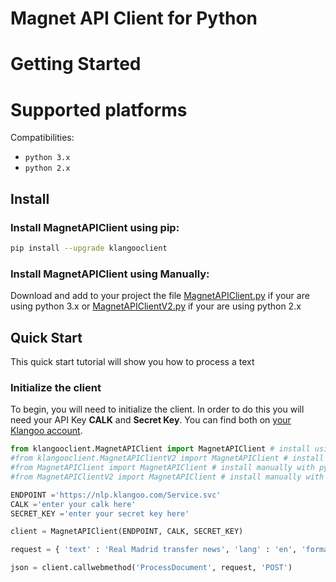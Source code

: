 # Magnet API Client for Python

# Getting Started

# Supported platforms
Compatibilities:
  * `python 3.x`
  * `python 2.x`

## Install

### Install MagnetAPIClient using pip:

```bash
pip install --upgrade klangooclient
```
### Install MagnetAPIClient using Manually:
Download and add to your project the file [MagnetAPIClient.py](https://github.com/Klangoo/MagnetApiClient.Python/blob/master/klangooclient/MagnetAPIClient.py) if your are using python 3.x or [MagnetAPIClientV2.py](https://github.com/Klangoo/MagnetApiClient.Python/blob/master/klangooclient/MagnetAPIClientV2.py) if your are using python 2.x

## Quick Start

This quick start tutorial will show you how to process a text

### Initialize the client

To begin, you will need to initialize the client. In order to do this you will need your API Key **CALK** and **Secret Key**.
You can find both on [your Klangoo account](https://connect.klangoo.com/).

```python
from klangooclient.MagnetAPIClient import MagnetAPIClient # install using PIP with python 3.x
#from klangooclient.MagnetAPIClientV2 import MagnetAPIClient # install using PIP with python 2.x
#from MagnetAPIClient import MagnetAPIClient # install manually with python 3.x
#from MagnetAPIClientV2 import MagnetAPIClient # install manually with python 2.x

ENDPOINT ='https://nlp.klangoo.com/Service.svc'
CALK ='enter your calk here'
SECRET_KEY ='enter your secret key here'

client = MagnetAPIClient(ENDPOINT, CALK, SECRET_KEY)

request = { 'text' : 'Real Madrid transfer news', 'lang' : 'en', 'format' : 'json' }

json = client.callwebmethod('ProcessDocument', request, 'POST')
```